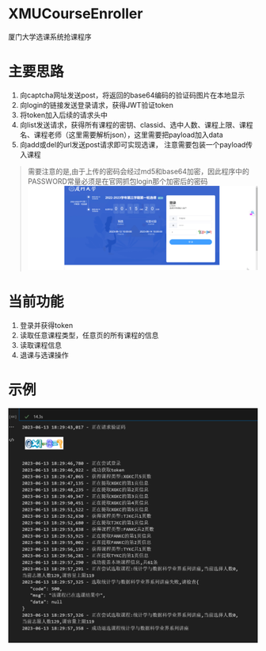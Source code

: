 # XMUCourseEnroller
厦门大学选课系统抢课程序
# 主要思路
1. 向captcha网址发送post，将返回的base64编码的验证码图片在本地显示
2. 向login的链接发送登录请求，获得JWT验证token
3. 将token加入后续的请求头中
4. 向list发送请求，获得所有课程的密钥、classid、选中人数、课程上限、课程名、课程老师（这里需要解析json），这里需要把payload加入data
5. 向add或del的url发送post请求即可实现选课， 注意需要包装一个payload传入课程
   
> 需要注意的是,由于上传的密码会经过md5和base64加密，因此程序中的PASSWORD常量必须是在官网抓包login那个加密后的密码
![password](images/password.gif)

# 当前功能
1. 登录并获得token
2. 读取任意课程类型，任意页的所有课程的信息
3. 读取课程信息
4. 退课与选课操作


# 示例
![example](images/result.png)

